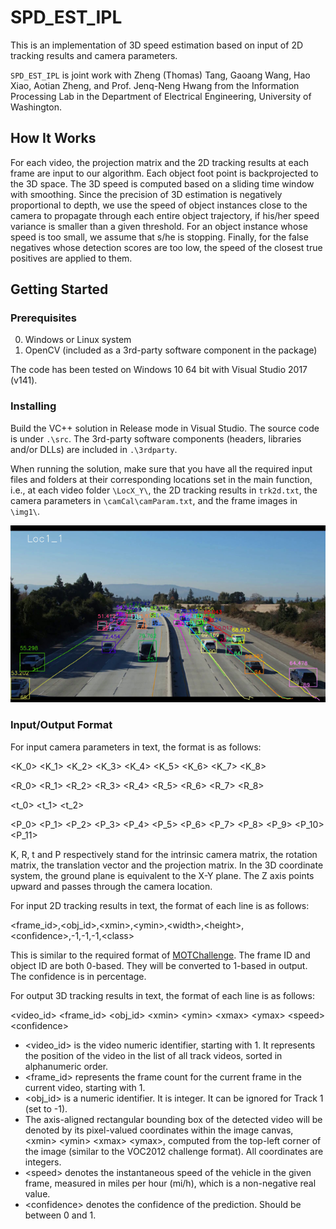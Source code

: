 # SPD_EST_IPL

This is an implementation of 3D speed estimation based on input of 2D tracking results and camera parameters.

`SPD_EST_IPL` is joint work with Zheng (Thomas) Tang, Gaoang Wang, Hao Xiao, Aotian Zheng, and Prof. Jenq-Neng Hwang from the Information Processing Lab in the Department of Electrical Engineering, University of Washington. 

## How It Works

For each video, the projection matrix and the 2D tracking results at each frame are input to our algorithm. Each object foot point is backprojected to the 3D space. The 3D speed is computed based on a sliding time window with smoothing. Since the precision of 3D estimation is negatively proportional to depth, we use the speed of object instances close to the camera to propagate through each entire object trajectory, if his/her speed variance is smaller than a given threshold. For an object instance whose speed is too small, we assume that s/he is stopping. Finally, for the false negatives whose detection scores are too low, the speed of the closest true positives are applied to them. 

## Getting Started

### Prerequisites

0. Windows or Linux system
1. OpenCV (included as a 3rd-party software component in the package)

The code has been tested on Windows 10 64 bit with Visual Studio 2017 (v141). 

### Installing

Build the VC++ solution in Release mode in Visual Studio. The source code is under `.\src`. The 3rd-party software components (headers, libraries and/or DLLs) are included in `.\3rdparty`.

When running the solution, make sure that you have all the required input files and folders at their corresponding locations set in the main function, i.e., at each video folder `\LocX_Y\`, the 2D tracking results in `trk2d.txt`, the camera parameters in `\camCal\camParam.txt`, and the frame images in `\img1\`. 

<div align="center">
    <img src="demo.png", width="1000">
</div>

### Input/Output Format

For input camera parameters in text, the format is as follows:

\<K_0\> \<K_1\> \<K_2\> \<K_3\> \<K_4\> \<K_5\> \<K_6\> \<K_7\> \<K_8\>

\<R_0\> \<R_1\> \<R_2\> \<R_3\> \<R_4\> \<R_5\> \<R_6\> \<R_7\> \<R_8\>

\<t_0\> \<t_1\> \<t_2\>

\<P_0\> \<P_1\> \<P_2\> \<P_3\> \<P_4\> \<P_5\> \<P_6\> \<P_7\> \<P_8\> \<P_9\> \<P_10\> \<P_11\>

K, R, t and P respectively stand for the intrinsic camera matrix, the rotation matrix, the translation vector and the projection matrix. In the 3D coordinate system, the ground plane is equivalent to the X-Y plane. The Z axis points upward and passes through the camera location. 

For input 2D tracking results in text, the format of each line is as follows:

\<frame_id\>,\<obj_id\>,\<xmin\>,\<ymin\>,\<width\>,\<height\>,\<confidence\>,-1,-1,-1,\<class\>

This is similar to the required format of [MOTChallenge](https://motchallenge.net/). The frame ID and object ID are both 0-based. They will be converted to 1-based in output. The confidence is in percentage. 

For output 3D tracking results in text, the format of each line is as follows: 

\<video_id\> \<frame_id\> \<obj_id\> \<xmin\> \<ymin\> \<xmax\> \<ymax\> \<speed\> \<confidence\>
  
* \<video_id\> is the video numeric identifier, starting with 1. It represents the position of the video in the list of all track videos, sorted in alphanumeric order.
* \<frame_id\> represents the frame count for the current frame in the current video, starting with 1.
* \<obj_id\> is a numeric identifier. It is integer. It can be ignored for Track 1 (set to -1).
* The axis-aligned rectangular bounding box of the detected video will be denoted by its pixel-valued coordinates within the image canvas, \<xmin\> \<ymin\> \<xmax\> \<ymax\>, computed from the top-left corner of the image (similar to the VOC2012 challenge format). All coordinates are integers.
* \<speed\> denotes the instantaneous speed of the vehicle in the given frame, measured in miles per hour (mi/h), which is a non-negative real value.
* \<confidence\> denotes the confidence of the prediction. Should be between 0 and 1.